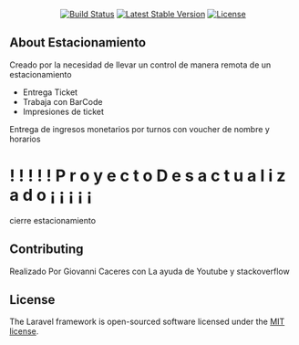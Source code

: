 

<p align="center">
<a href="https://travis-ci.org/laravel/framework"><img src="https://travis-ci.org/laravel/framework.svg" alt="Build Status"></a>
<a href="https://packagist.org/packages/laravel/framework"><img src="https://poser.pugx.org/laravel/framework/v/stable.svg" alt="Latest Stable Version"></a>
<a href="https://packagist.org/packages/laravel/framework"><img src="https://poser.pugx.org/laravel/framework/license.svg" alt="License"></a>
</p>

## About Estacionamiento

Creado por la necesidad de llevar un control de manera remota de un estacionamiento

- Entrega Ticket
- Trabaja con BarCode
- Impresiones de ticket 



Entrega de ingresos monetarios por turnos con voucher de nombre y horarios



<h1><b> ! ! ! ! ! P r o y e c t o   D e s a c t u a l i z a d o ¡ ¡ ¡ ¡ ¡ </b></h1>


cierre estacionamiento 







## Contributing

Realizado Por Giovanni Caceres con La ayuda de Youtube y stackoverflow


## License

The Laravel framework is open-sourced software licensed under the [MIT license](http://opensource.org/licenses/MIT).
